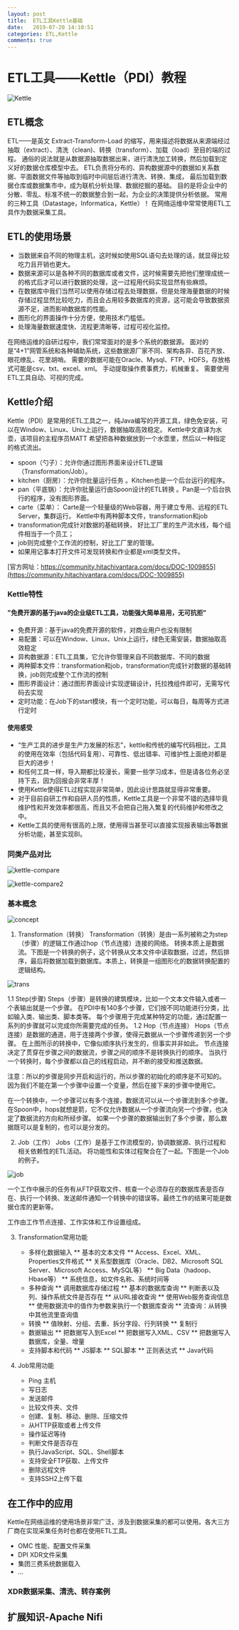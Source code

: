 ```yaml
---
layout: post
title:  ETL工具Kettle基础
date:   2019-07-20 14:10:51
categories: ETL,Kettle
comments: true
---
```

# ETL工具——Kettle（PDI）教程
![Kettle](https://community.hitachivantara.com/servlet/JiveServlet/showImage/102-1009855-24-19581/CommunityDataIntegration%28Trans%29.png)

## ETL概念
ETL——是英文 Extract-Transform-Load 的缩写，用来描述将数据从来源端经过抽取（extract）、清洗（clean)、转换（transform）、加载（load）至目的端的过程。
通俗的说法就是从数据源抽取数据出来，进行清洗加工转换，然后加载到定义好的数据仓库模型中去。
ETL负责将分布的、异构数据源中的数据如关系数据、平面数据文件等抽取到临时中间层后进行清洗、转换、集成，
最后加载到数据仓库或数据集市中，成为联机分析处理、数据挖掘的基础。
目的是将企业中的分散、零乱、标准不统一的数据整合到一起，为企业的决策提供分析依据。
常用的三种工具（Datastage，Informatica，Kettle）！
在网络运维中常常使用ETL工具作为数据采集工具。

## ETL的使用场景
* 当数据来自不同的物理主机，这时候如使用SQL语句去处理的话，就显得比较吃力且开销也更大。
* 数据来源可以是各种不同的数据库或者文件，这时候需要先把他们整理成统一的格式后才可以进行数据的处理，这一过程用代码实现显然有些麻烦。
* 在数据库中我们当然可以使用存储过程去处理数据，但是处理海量数据的时候存储过程显然比较吃力，而且会占用较多数据库的资源，这可能会导致数据资源不足，进而影响数据库的性能。
* 图形化的界面操作十分方便，使用技术门槛低。
* 处理海量数据速度快、流程更清晰等，过程可视化监控。

在网络运维的自研过程中，我们常常面对的是多个系统的数据源。
面对的是“4+1”网管系统和各种辅助系统，这些数据源厂家不同、架构各异、百花齐放、眼花缭乱、花里胡哨。
需要的数据可能在Oracle、Mysql、FTP、HDFS，存放格式可能是csv、txt、excel、xml。
手动提取操作费事费力，机械重复。
需要使用ETL工具自动、可视的完成。

## Kettle介绍
Kettle（PDI）是常用的ETL工具之一，纯Java编写的开源工具，绿色免安装，可以在Window、Linux、Unix上运行，数据抽取高效稳定。
Kettle中文直译为水壶，该项目的主程序员MATT 希望把各种数据放到一个水壶里，然后以一种指定的格式流出。
* spoon（勺子）：允许你通过图形界面来设计ETL逻辑（Transformation/Job）。
* kitchen（厨房）：允许你批量运行任务 。Kitchen也是一个后台运行的程序。
* pan（平底锅）：允许你批量运行由Spoon设计的ETL转换 。Pan是一个后台执行的程序，没有图形界面。
* carte（菜单）：	Carte是一个轻量级的Web容器，用于建立专用、远程的ETL Server，集群运行。
Kettle中有两种脚本文件，transformation和job
* transformation完成针对数据的基础转换，
好比工厂里的生产流水线，每个组件相当于一个员工；
* job则完成整个工作流的控制，好比工厂里的管理。
* 如果用记事本打开文件可发现转换和作业都是xml类型文件。

[官方网址：https://community.hitachivantara.com/docs/DOC-1009855](https://community.hitachivantara.com/docs/DOC-1009855)

### Kettle特性
#### "免费开源的基于java的企业级ETL工具，功能强大简单易用，无可抗拒"
* 免费开源：基于java的免费开源的软件，对商业用户也没有限制
* 易配置：可以在Window、Linux、Unix上运行，绿色无需安装，数据抽取高效稳定
* 异构数据源：ETL工具集，它允许你管理来自不同数据库、不同的数据
* 两种脚本文件：transformation和job，transformation完成针对数据的基础转换，job则完成整个工作流的控制
* 图形界面设计：通过图形界面设计实现逻辑设计，托拉拽组件即可，无需写代码去实现
* 定时功能：在Job下的start模块，有一个定时功能，可以每日，每周等方式进行定时

#### 使用感受
* “生产工具的进步是生产力发展的标志”，kettle和传统的编写代码相比，工具的使用在效率（包括代码复用）、可靠性、低出错率、可维护性上面绝对都是巨大的进步！
* 和任何工具一样，导入期都比较漫长，需要一些学习成本，但是请各位务必坚持下去，因为回报会非常丰厚！
* 使用Kettle使得ETL过程实现非常简单，因此设计思路就显得非常重要。
* 对于目前自研工作和自研人员的性质，Kettle工具是一个非常不错的选择毕竟维护性和开发效率都很高，而且又不会把自己拖入繁复的代码维护和修改之中。
* Kettle工具的使用有很高的上限，使用得当甚至可以直接实现报表输出等数据分析功能，甚至实现BI。

### 同类产品对比
![kettle-compare](/assets/kettle/kettle-compare.png)

![kettle-compare2](/assets/kettle/kettle-compare2.png)

### 基本概念

![concept](/assets/kettle/concept.png)

1. Transformation（转换）
Transformation（转换）是由一系列被称之为step（步骤）的逻辑工作通过hop（节点连接）连接的网络。
转换本质上是数据流。下图是一个转换的例子，这个转换从文本文件中读取数据，过滤，然后排序，最后将数据加载到数据库。本质上，转换是一组图形化的数据转换配置的逻辑结构。

![trans](/assets/kettle/trans.png)

1.1 Step(步骤)
Steps（步骤）是转换的建筑模块，比如一个文本文件输入或者一个表输出就是一个步骤。
在PDI中有140多个步骤，它们按不同功能进行分类，比如输入类、输出类、脚本类等。
每个步骤用于完成某种特定的功能，通过配置一系列的步骤就可以完成你所需要完成的任务。
1.2 Hop（节点连接）
Hops（节点连接）是数据的通道，用于连接两个步骤，使得元数据从一个步骤传递到另一个步骤。
在上图所示的转换中，它像似顺序执行发生的，但事实并非如此。
节点连接决定了贯穿在步骤之间的数据流，步骤之间的顺序不是转换执行的顺序。
当执行一个转换时，每个步骤都以自己的线程启动，并不断的接受和推送数据。

注意：所以的步骤是同步开启和运行的，所以步骤的初始化的顺序是不可知的。
因为我们不能在第一个步骤中设置一个变量，然后在接下来的步骤中使用它。

在一个转换中，一个步骤可以有多个连接，数据流可以从一个步骤流到多个步骤。
在Spoon中，hops就想是箭，它不仅允许数据从一个步骤流向另一个步骤，也决定了数据流的方向和所经步骤。
如果一个步骤的数据输出到了多个步骤，那么数据既可以是复制的，也可以是分发的。

2. Job（工作）
Jobs（工作）是基于工作流模型的，协调数据源、执行过程和相关依赖性的ETL活动。
将功能性和实体过程聚合在了一起。下图是一个Job的例子。

![job](/assets/kettle/job.png)

一个工作中展示的任务有从FTP获取文件、核查一个必须存在的数据库表是否存在、执行一个转换、发送邮件通知一个转换中的错误等。最终工作的结果可能是数据仓库的更新等。

工作由工作节点连接、工作实体和工作设置组成。

3. Transformation常用功能
    * 多样化数据输入
    ** 基本的文本文件
    ** Access、Excel、XML、Properties文件格式
    ** 关系型数据库（Oracle、DB2、Microsoft SQL Server、Microsoft Access、MySQL等）
    ** Big Data（hadoop、Hbase等）
    ** 系统信息，如文件名称、系统时间等
    * 多种查询
    ** 调用数据库存储过程
    ** 基本的数据库查询
    ** 判断表以及列、操作系统文件是否存在
    ** 从URL接收查询
    ** 使用Web服务查询信息
    ** 使用数据流中的值作为参数来执行一个数据库查询
    ** 流查询：从转换中其他流里查询值
    * 转换
    ** 值映射、分组、去重、拆分字段、行列转换
    ** 复制行
    * 数据输出
    ** 把数据写入到Excel
    ** 把数据写入XML、CSV
    ** 把数据写入数据库，全量、增量
    * 支持脚本和代码
    ** JS脚本
    ** SQL脚本
    ** 正则表达式
    ** Java代码
4. Job常用功能

    - Ping 主机
    - 写日志
    * 发送邮件
    * 比较文件夹、文件
    * 创建、复制、移动、删除、压缩文件
    * 从HTTP获取或者上传文件
    * 操作延迟等待
    * 判断文件是否存在
    * 执行JavaScript、SQL、Shell脚本
    * 支持安全FTP获取、上传文件
    * 删除远程文件
    * 支持SSH2上传下载

## 在工作中的应用
Kettle在网络运维的使用场景非常广泛，涉及到数据采集的都可以使用。各大三方厂商在实现采集任务时也都在使用ETL工具。
* OMC 性能、配置文件采集
* DPI XDR文件采集
* 集团三费系统数据载入
* ...

### XDR数据采集、清洗、转存案例


## 扩展知识-Apache Nifi
